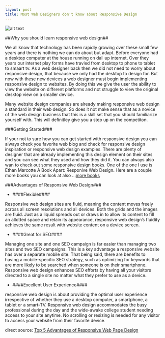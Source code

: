 ```yaml
---
layout: post
title: Most Web Designers don't know about Responsive Design
---
```


![alt text](http://cdn2.hubspot.net/hub/156417/file-1562646428-jpg/Responsive-Web-Design-Hilton-Head.jpg?t=1425659962968, "responsive website")

##Why you should learn responsive web design##

We all know that technology has been rapidly growing over these small few years and there is nothing we can do about but adapt. Before everyone had a desktop computer at the house running on dail up internet. Over they years our internet play forms have travled from desktop to phone to tablet to smaart tv. As a web designer back then we did not need to worry about responsive design, that because we only had the desktop to design for. But now with these new devices a web designer must begin implementing responsive design to websites. By doing this we give the user the ability to  view the website on different platforms and not struggle to view the original desktop view on a smaller device.

Many website design companies are already making responsive web design a standard in their web design. So does it not make sense that as a novice of the web design business that this is a skill set that you should familiarize yourself with. This will definitley give you a step up on the competiton. 

###Getting Started###

If your not to sure how you can get started with responsive design you can always check you favorite web blog and  check for responsive design inspiration or responsive web design examples. There are plenty of designer that are already implementing this design element on their sites and you can see what they used and how they did it. You can always also wan to check out some responsive design books. One of the one I use is Ethan Marcotte A Book Apart: Responive Web Design. Here are a couple more books you can look at also ...[more books](http://www.awwwards.com/7-essential-books-on-responsive-web-design-you-do-not-want-to-miss.html)

###Advantages of Responsive Web Design###

* ####Flexible####

Responsive web design sites are fluid, meaning the content moves freely across all screen resolutions and all devices. Both the grids and the images are fluid. Just as a liquid spreads out or draws in to allow its content to fill an allotted space and retain its appearance, responsive web design’s fluidity achieves the same result with website content on a device screen.

* ####Great for SEO####

Managing one site and one SEO campaign is far easier than managing two sites and two SEO campaigns. This is a key advantage a responsive website has over a separate mobile site. That being said, there are benefits to having a mobile-specific SEO strategy, such as optimizing for keywords that are more likely to be searched when someone is on their smartphone. Responsive web design enhances SEO efforts by having all your visitors directed to a single site no matter what they prefer to use as a device.

* ####Excellent User Experience####

responsive web design is about providing the optimal user experience irrespective of whether they use a desktop computer, a smartphone, a tablet or a smart-TV. Responsive web design accommodates the busy professional during the day and the wide-awake college student needing access to your site anytime. No scrolling or resizing is needed for any visitor to access your website from their favorite device.

direct source: [Top 5 Advantages of Responsive Web Page Design](http://codeboxr.com/blogs/top-5-advantages-of-responsive-web-page-design)


